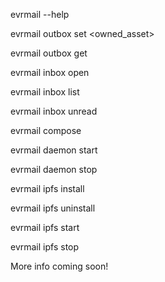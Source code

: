 evrmail --help

evrmail outbox set <owned_asset>

evrmail outbox get

evrmail inbox open

evrmail inbox list

evrmail inbox unread

evrmail compose

evrmail daemon start

evrmail daemon stop

evrmail ipfs install

evrmail ipfs uninstall

evrmail ipfs start 

evrmail ipfs stop

More info coming soon!

